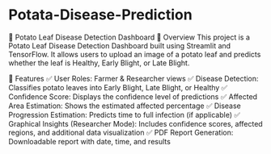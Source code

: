 # Potata-Disease-Prediction

🍂 Potato Leaf Disease Detection Dashboard
📌 Overview
This project is a Potato Leaf Disease Detection Dashboard built using Streamlit and TensorFlow. It allows users to upload an image of a potato leaf and predicts whether the leaf is Healthy, Early Blight, or Late Blight.

🚀 Features
✅ User Roles: Farmer & Researcher views
✅ Disease Detection: Classifies potato leaves into Early Blight, Late Blight, or Healthy
✅ Confidence Score: Displays the confidence level of predictions
✅ Affected Area Estimation: Shows the estimated affected percentage
✅ Disease Progression Estimation: Predicts time to full infection (if applicable)
✅ Graphical Insights (Researcher Mode): Includes confidence scores, affected regions, and additional data visualization
✅ PDF Report Generation: Downloadable report with date, time, and results
